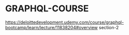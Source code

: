 # GRAPHQL-COURSE
https://deloittedevelopment.udemy.com/course/graphql-bootcamp/learn/lecture/11838204#overview section-2
